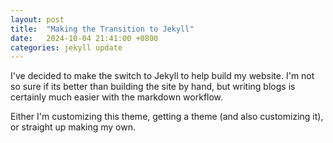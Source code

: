 ```yaml
---
layout: post
title:  "Making the Transition to Jekyll"
date:   2024-10-04 21:41:00 +0800
categories: jekyll update
---
```


I've decided to make the switch to Jekyll to help build my website. I'm not so sure if its better than building the site by hand, but writing blogs is certainly much easier with the markdown workflow.

Either I'm customizing this theme, getting a theme (and also customizing it), or straight up making my own.
